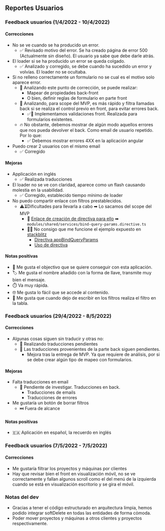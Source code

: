 ## Reportes Usuarios

### Feedback usuarios (1/4/2022 - 10/4/2022)

#### Correcciones

* No se ve cuando se ha producido un error.
  * ✅ Revisado motivo del error. Se ha creado página de error 500 (Actualmente sin diseño). El usuario ya sabe que debe darle atrás.
* El loader si se ha producido un error se queda colgado.
  * ✅ Analizado y corregido, se debe cuando ha sucedido un error y volvías. El loader no se ocultaba.
* Si no relleno correctamente un formulario no se cual es el motivo solo aparece error.
  * 📓 Analizando este punto de corrección, se puede realizar:
    * Mapear de propiedades back-front
    * O bien, definir reglas de formulario en parte front
  * 🧐 Analizando, para scope del MVP, es más rápido y filtra llamadas back si se realiza el control previo en front, para evitar errores back.
    * ✅🔨 Implementamos validaciones front. Realizada para formularios existentes.
  * 🔥 No obstante, debemos mostrar de algún modo aquellos errores que nos pueda devolver el back. Como email de usuario repetido. Por lo que:
    * ✅ Debemos mostrar errores 4XX en la aplicación angular
* Puedo crear 2 usuarios con el mismo email
  * ✅ Corregido

#### Mejoras

* Applicación en inglés
  * ✅ Realizada traducciones
* El loader no se ve con claridad, aparece como un flash causando molestia en la usabilidad.
  * ✅ Corregido, establecido tiempo mínimo de loader
* No puedo compartir enlace con filtros prestablecidos.
  * ⚠️⏳️Dificultades para llevarla a cabo ➡ Lo sacamos del scope del MVP
    * 📓 [Enlace de creación de directiva para ello](https://netbasal.com/a-simple-reusable-solution-for-binding-url-query-params-to-angular-forms-f33cc4b5bc7a)
      ➡ `modules/shared/services/bind-query-params.directive.ts`
    * 😵‍💫 No consigo que me funcione el ejemplo expuesto en [stackblitz](https://stackblitz.com/edit/angular-bitsman?file=src%2Fapp%2Fbind-query-params.directive.ts)
      * [Directiva appBindQueryParams](https://stackblitz.com/edit/angular-bitsman?file=src%2Fapp%2Fbind-query-params.directive.ts)
      * [Uso de directiva](https://stackblitz.com/edit/angular-bitsman?file=src%2Fapp%2Fapp.component.html)

#### Notas positivas

* 🖖 Me gusta el objectivo que se quiere conseguir con esta aplicación.
* 🏷️ Me gusta el nombre añadido con la forma de llave, transmite muy bien el mensaje.
* ⏱️ Va muy rápida.
* 🤓 Me gusta lo fácil que se accede al contenido.
* 💪 Me gusta que cuando dejo de escribir en los filtros realiza el filtro en la tabla.

### Feedback usuarios (29/4/2022 - 8/5/2022)

#### Correcciones

* Algunas cosas siguen sin traducir y otras no:
  * 🔨 Realizando traducciones pendientes
  * 📓 Las traducciones provenientes de la parte back siguen pendientes.
    * Mejora tras la entrega de MVP. Ya que requiere de análisis, por si se debe crear algún tipo de mapeo con formularios.

#### Mejoras

* Falta traducciones en email
  * 📓 Pendiente de investigar. Traducciones en back.
    * Traducciones de emails
    * Traducciones de errores
* Me gustaría un botón de borrar filtros
  * ⏭️ Fuera de alcance

#### Notas positivas

* 🇪🇦 Aplicación en español, la recuerdo en inglés

### Feedback usuarios (7/5/2022 - 7/5/2022)

#### Correcciones

* Me gustaría filtrar los proyectos y máquinas por clientes
* Hay que revisar bien el front en visualización móvil, no se ve correctamente y fallan algunos scroll como el del menú de la izquierda cuando se está en visualización escritorio y se gira el móvil.

### Notas del dev

* Gracias a tener el código estructurado en arquitectura limpia, hemos podido integrar softDelete en todas las entidades de forma cómoda.
* Poder mover proyectos y máquinas a otros clientes y proyectos respectivamente.
